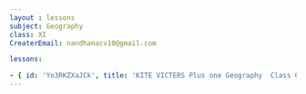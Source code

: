 ```yaml
--- 
layout : lessons 
subject: Geography
class: XI
CreaterEmail: nandhanacv10@gmail.com

lessons: 

- { id: 'Yo3RKZXaJCk', title: 'KITE VICTERS Plus one Geography  Class 01 (First Bell-ഫസ്റ്റ് ബെല്‍)' }
---
```

